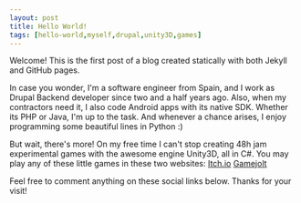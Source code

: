 ```yaml
---
layout: post
title: Hello World!
tags: [hello-world,myself,drupal,unity3D,games]
---
```


Welcome! This is the first post of a blog created statically with both Jekyll and GitHub pages.

In case you wonder, I'm a software engineer from Spain, and I work as Drupal Backend developer since two and a half years ago. Also, when my contractors need it, I also code Android apps with its native SDK. Whether its PHP or Java, I'm up to the task. And whenever a chance arises, I enjoy programming some beautiful lines in Python :)

But wait, there's more! On my free time I can't stop creating 48h jam experimental games with the awesome engine Unity3D, all in C#. You may play any of these little games in these two websites:
[Itch.io](http://maesk.itch.io/)
[Gamejolt](http://gamejolt.com/profile/maesk/679194/)

Feel free to comment anything on these social links below. Thanks for your visit!